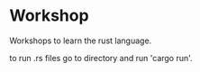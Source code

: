 # Workshop

 Workshops to learn the rust language.
 
 to run .rs files go to directory and run 'cargo run'.
